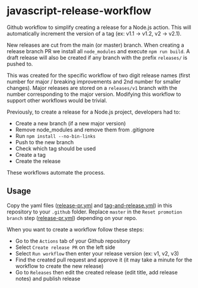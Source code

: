 # javascript-release-workflow

Github workflow to simplify creating a release for a Node.js action. This will automatically increment the version of a tag (ex: v1.1 -> v1.2, v2 -> v2.1).

New releases are cut from the main (or master) branch. When creating a release branch PR we install all `node_modules` and execute `npm run build`. A draft release will also be created if any branch with the prefix `releases/` is pushed to.

This was created for the specific workflow of two digit release names (first number for major / breaking improvements and 2nd number for smaller changes). Major releases are stored on a `releases/v1` branch with the number corresponding to the major version. Modifying this workflow to support other workflows would be trivial.

Previously, to create a release for a Node.js project, developers had to:

- Create a new branch (if a new major version)
- Remove node_modules and remove them from .gitignore
- Run `npm install --no-bin-links`
- Push to the new branch
- Check which tag should be used
- Create a tag
- Create the release

These workflows automate the process.

## Usage

Copy the yaml files ([release-pr.yml](./release-pr.yml) and [tag-and-release.yml](./tag-and-release.yml)) in this repository to your `.github` folder. Replace `master` in the `Reset promotion branch` step ([release-pr.yml](./release-pr.yml)) depending on your repo.

When you want to create a workflow follow these steps:

- Go to the `Actions` tab of your Github repository
- Select `Create release PR` on the left side
- Select `Run workflow` then enter your release version (ex: v1, v2, v3)
- Find the created pull request and approve it (it may take a minute for the workflow to create the new release)
- Go to `Releases` then edit the created release (edit title, add release notes) and publish release
